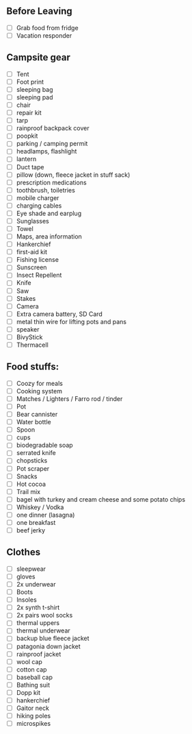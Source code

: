 
## Before Leaving
- [ ] Grab food from fridge
- [ ] Vacation responder

## Campsite gear
- [ ] Tent
- [ ] Foot print
- [ ] sleeping bag
- [ ] sleeping pad
- [ ] chair
- [ ] repair kit
- [ ] tarp
- [ ] rainproof backpack cover
- [ ] poopkit
- [ ] parking / camping permit
- [ ] headlamps, flashlight
- [ ] lantern
- [ ] Duct tape
- [ ] pillow (down, fleece jacket in stuff sack)
- [ ] prescription medications
- [ ] toothbrush, toiletries
- [ ] mobile charger
- [ ] charging cables
- [ ] Eye shade and earplug
- [ ] Sunglasses
- [ ] Towel
- [ ] Maps, area information
- [ ] Hankerchief
- [ ] first-aid kit
- [ ] Fishing license
- [ ] Sunscreen 
- [ ] Insect Repellent
- [ ] Knife
- [ ] Saw
- [ ] Stakes
- [ ] Camera
- [ ] Extra camera battery, SD Card
- [ ] metal thin wire for lifting pots and pans
- [ ] speaker
- [ ] BivyStick
- [ ] Thermacell

## Food stuffs:
- [ ] Coozy for meals
- [ ] Cooking system
- [ ] Matches / Lighters / Farro rod / tinder
- [ ] Pot
- [ ] Bear cannister
- [ ] Water bottle
- [ ] Spoon
- [ ] cups 
- [ ] biodegradable soap
- [ ] serrated knife
- [ ] chopsticks
- [ ] Pot scraper
- [ ] Snacks
- [ ] Hot cocoa
- [ ] Trail mix
- [ ] bagel with turkey and cream cheese and some potato chips
- [ ] Whiskey / Vodka
- [ ] one dinner (lasagna)
- [ ] one breakfast
- [ ] beef jerky

## Clothes
 
- [ ] sleepwear
- [ ] gloves
- [ ] 2x underwear
- [ ] Boots
- [ ] Insoles
- [ ] 2x synth t-shirt
- [ ] 2x pairs wool socks
- [ ] thermal uppers
- [ ] thermal underwear
- [ ] backup blue fleece jacket
- [ ] patagonia down jacket
- [ ] rainproof jacket
- [ ] wool cap
- [ ] cotton cap
- [ ] baseball cap
- [ ] Bathing suit
- [ ] Dopp kit
- [ ] hankerchief
- [ ] Gaitor neck
- [ ] hiking poles
- [ ] microspikes
